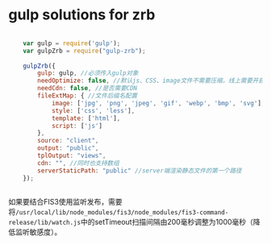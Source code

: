 # gulp solutions for zrb

```javascript

    var gulp = require('gulp');
    var gulpZrb = require("gulp-zrb");
    
    gulpZrb({
        gulp: gulp, //必须传入gulp对象
        needOptimize: false, //默认js、CSS、image文件不需要压缩，线上需要开启压缩
        needCdn: false, //是否需要CDN
        fileExtMap: { //文件后缀名配置
            image: ['jpg', 'png', 'jpeg', 'gif', 'webp', 'bmp', 'svg'],
            style: ['css', 'less'],
            template: ['html'],
            script: ['js']
        },
        source: "client",
        output: "public",
        tplOutput: "views",
        cdn: "", //同时也支持数组
        serverStaticPath: "public" //server端渲染静态文件的第一个路径
    });
    
```

如果要结合FIS3使用监听发布，需要将`/usr/local/lib/node_modules/fis3/node_modules/fis3-command-release/lib/watch.js`中的setTimeout扫描间隔由200毫秒调整为1000毫秒（降低监听敏感度）。